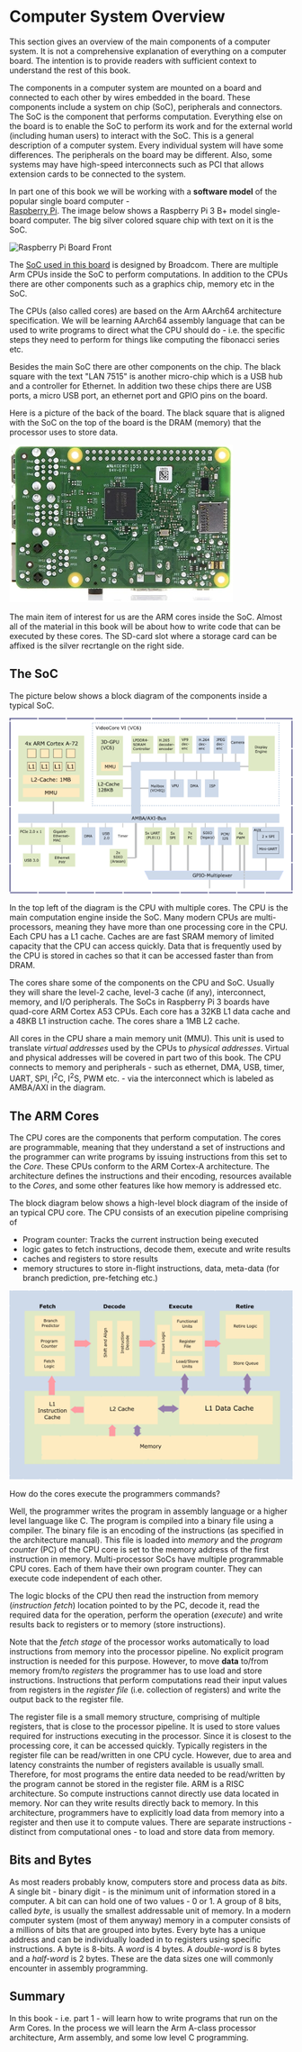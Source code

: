 # Computer System Overview

This section gives an overview of the main components of a computer system. It is not a comprehensive explanation of everything on a computer board. The intention is to provide readers with sufficient context to understand the rest of this book.

The components in a computer system are mounted on a board and connected to each other by wires embedded in the board. These components include a system on chip (SoC), peripherals and connectors. The SoC is the component that performs computation. Everything else on the board is to enable the SoC to perform its work and for the external world (including human users) to interact with the SoC. This is a general description of a computer system. Every individual system will have some differences. The peripherals on the board may be different. Also, some systems may have high-speed interconnects such as PCI that allows extension cards to be connected to the system.

In part one of this book we will be working with a **software model** of the popular single board computer -  
[Raspberry Pi](https://www.raspberrypi.org/). The image below shows a Raspberry Pi 3 B+ model single-board computer. The big silver colored square chip with text on it is the SoC.

<!--
![Raspberry Pi Board](https://upload.wikimedia.org/wikipedia/commons/9/90/Front_of_Raspberry_Pi.jpg)
-->
![Raspberry Pi Board Front](https://upload.wikimedia.org/wikipedia/commons/b/b8/Raspberry_Pi_3_B%2B_%2839906370335%29.png)

<!-- Write your comments here -->

The [SoC used in this board](https://www.raspberrypi.com/documentation/computers/processors.html) is designed by Broadcom. There are multiple Arm CPUs inside the SoC to perform computations. In addition to the CPUs there are other components such as a graphics chip, memory etc in the SoC.

The CPUs (also called cores) are based on the Arm AArch64 architecture specification. We will be learning AArch64 assembly language that can be used to write programs to direct what the CPU should do - i.e. the specific steps they need to perform for things like computing the fibonacci series etc.

Besides the main SoC there are other components on the chip. The black square with the text "LAN 7515" is another micro-chip which is a USB hub and a controller for Ethernet. In addition two these chips there are USB ports, a micro USB port, an ethernet port and GPIO pins on the board.

Here is a picture of the back of the board. The black square that is aligned with the SoC on the top of the board is the DRAM (memory) that the processor uses to store data. 

![RPi Back](./images/RPi_3B_back.jpg)

The main item of interest for us are the ARM cores inside the SoC. Almost all of the material in this book will be about how to write code that can be executed by these cores. The SD-card slot where a storage card can be affixed is the silver recrtangle on the right side.

<!--
## The System On a Chip

![Twirling](images/animated-twirl-twirl.gif "Twirling")
-->

## The SoC

The picture below shows a block diagram of the components inside a typical SoC. 

![SoC block diagram](./images/rpi_soc.png)

In the top left of the diagram is the CPU with multiple cores. The CPU is the main computation engine inside the SoC. Many modern CPUs are multi-processors, meaning they have more than one processing core in the CPU. Each CPU has a L1 cache. Caches are are fast SRAM memory of limited capacity that the CPU can access quickly. Data that is frequently used by the CPU is stored in caches so that it can be accessed faster than from DRAM.

The cores share some of the components on the CPU and SoC. Usually they will share the level-2 cache, level-3 cache (if any), interconnect, memory, and I/O peripherals. The SoCs in Raspberry Pi 3 boards have quad-core ARM Cortex A53 CPUs. Each core has a 32KB L1 data cache and a 48KB L1 instruction cache. The cores share a 1MB L2 cache.

All cores in the CPU share a main memory unit (MMU). This unit is used to translate *virtual addresses* used by the CPUs to *physical addresses*. Virtual and physical addresses will be covered in part two of this book. The CPU connects to memory and peripherals - such as ethernet, DMA, USB, timer, UART, SPI, I<sup>2</sup>C,  I<sup>2</sup>S, PWM etc. - via the interconnect which is labeled as AMBA/AXI in the diagram.


## The ARM Cores

The CPU cores are the components that perform computation. The cores are programmable, meaning that they understand a set of instructions and the programmer can write programs by issuing instructions from this set to the *Core*. These CPUs conform to the ARM Cortex-A architecture. The architecture defines the instructions and their encoding, resources available to the *Cores*, and some other features like how memory is addressed etc.

The block diagram below shows a high-level block diagram of the inside of an typical CPU core. The CPU consists of an execution pipeline comprising of 
- Program counter: Tracks the current instruction being executed
- logic gates to fetch instructions, decode them, execute and write results
- caches and registers to store results
- memory structures to store in-flight instructions, data, meta-data (for branch prediction, pre-fetching etc.)

![SoC block diagram](./images/cpu_pipe.png)

How do the cores execute the programmers commands? 

Well, the programmer writes the program in assembly language or a higher level language like C. The program is compiled into a binary file using a compiler. The binary file is an encoding of the instructions (as specified in the architecture manual). This file is loaded into *memory* and the *program counter* (PC) of the CPU core is set to the memory address of the first instruction in memory. Multi-processor SoCs have multiple programmable CPU cores. Each of them have their own program counter. They can execute code independent of each other.

The logic blocks of the CPU then read the instruction from memory (*instruction fetch*) location pointed to by the PC, decode it, read the required data for the operation, perform the operation (*execute*) and write results back to registers or to memory (store instructions).

Note that the *fetch stage* of the processor works automatically to load instructions from memory into the processor pipeline. No explicit program instruction is needed for this purpose. However, to move **data** to/from memory from/to *registers* the programmer has to use load and store instructions. Instructions that perform computations read their input values from registers in the *register file* (i.e. collection of registers) and write the output back to the register file. 

The register file is a small memory structure, comprising of multiple registers, that is close to the processor pipeline. It is used to store values required for instructions executing in the processor. Since it is closest to the processing core, it can be accessed quickly. Typically registers in the register file can be read/written in one CPU cycle. However, due to area and latency constraints the number of registers available is usually small. Therefore, for most programs the entire data needed to be read/written by the program cannot be stored in the register file. ARM is a RISC architecture. So compute instructions cannot directly use data located in memory. Nor can they write results directly back to memory. In this architecture, programmers have to explicitly load data from memory into a register and then use it to compute values. There are separate instructions - distinct from computational ones - to load and store data from memory.

## Bits and Bytes

As most readers probably know, computers store and process data as *bits*. A single bit - binary digit - is the minimum unit of information stored in a computer. A bit can can hold one of two values - 0 or 1. A group of 8 bits, called *byte*, is usually the smallest addressable unit of memory. In a modern computer system (most of them anyway) memory in a computer consists of a millions of bits that are grouped into bytes. Every byte has a unique address and can be individually loaded in to registers using specific instructions. A byte is 8-bits. A *word* is 4 bytes. A *double-word* is 8 bytes and a *half-word* is 2 bytes. These are the data sizes one will commonly encounter in assembly programming.

## Summary

In this book - i.e. part 1 - will learn how to write programs that run on the Arm Cores. In the process we will learn the Arm A-class processor architecture, Arm assembly, and some low level C programming.
